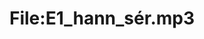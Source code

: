 ---
title: File:E1_hann_sér.mp3
recording of: hann sér
reading speed: slow
speaker: E
license: CC0
---